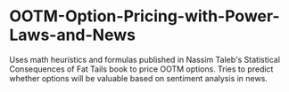 # OOTM-Option-Pricing-with-Power-Laws-and-News
Uses math heuristics and formulas published in Nassim Taleb's Statistical Consequences of Fat Tails book to price OOTM options. Tries to predict whether options will be valuable based on sentiment analysis in news.

